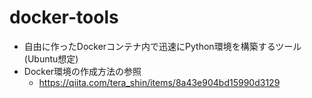# docker-tools
- 自由に作ったDockerコンテナ内で迅速にPython環境を構築するツール(Ubuntu想定)
- Docker環境の作成方法の参照
  - https://qiita.com/tera_shin/items/8a43e904bd15990d3129

